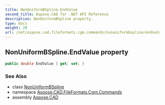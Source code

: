 ```yaml
---
title: NonUniformBSpline.EndValue
second_title: Aspose.CAD for .NET API Reference
description: NonUniformBSpline property. 
type: docs
weight: 20
url: /net/aspose.cad.fileformats.cgm.commands/nonuniformbspline/endvalue/
---
```

## NonUniformBSpline.EndValue property

```csharp
public double EndValue { get; set; }
```

### See Also

* class [NonUniformBSpline](../)
* namespace [Aspose.CAD.FileFormats.Cgm.Commands](../../nonuniformbspline/)
* assembly [Aspose.CAD](../../../)


